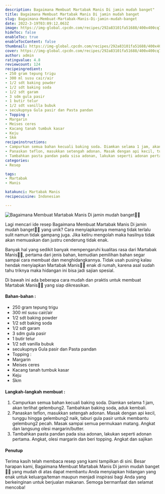 ```yaml
---
description: Bagaimana Membuat Martabak Manis Di jamin mudah banget"
title: Bagaimana Membuat Martabak Manis Di jamin mudah banget
slug: Bagaimana-Membuat-Martabak-Manis-Di-jamin-mudah-banget
date: 2022-3-19T03:09:12.063Z
image: https://img-global.cpcdn.com/recipes/292a83101fa51688/400x400cq70/photo.jpg
hideToc: false
enableToc: true
enableTocContent: false
thumbnail: https://img-global.cpcdn.com/recipes/292a83101fa51688/400x400cq70/photo.jpg
cover: https://img-global.cpcdn.com/recipes/292a83101fa51688/400x400cq70/photo.jpg
author: admin
ratingvalue: 4.8
reviewcount: 124
recipeingredient:
- 250 gram tepung trigu
- 300 ml susu cair/air
- 1/2 sdt baking powder
- 1/2 sdt baking soda
- 1/2 sdt garam
- 3 sdm gula pasir
- 1 butir telur
- 1/2 sdt vanilla bubuk
- secukupnya Gula pasir dan Pasta pandan
- Topping :
- Margarin
- Meises ceres
- Kacang tanah tumbuk kasar
- Keju
- Skm
recipeinstructions:
- Campurkan semua bahan kecuali baking soda. Diamkan selama 1 jam, akan terlihat gelembung2. Tambahkan baking soda, aduk kembali.
- Panaskan teflon, masukkan setengah adonan. Masak dengan api kecil, tunggu hingga gelembung2 naik, taburi gula pasir untuk membantu gelembung2 pecah. Masak sampai semua permukaan matang. Angkat dan langsung olesi margarin/butter.
- Tambahkan pasta pandan pada sisa adonan, lakukan seperti adonan pertama. Angkat, olesi margarin dan beri topping. Angkat dan sajikan
categories:
- Resep

tags:
- Martabak
- Manis

katakunci: Martabak Manis
recipecuisine: Indonesian

---
```


![Bagaimana Membuat Martabak Manis Di jamin mudah banget👩‍🍳](https://img-global.cpcdn.com/recipes/292a83101fa51688/400x400cq70/photo.jpg)

Lagi mencari ide resep Bagaimana Membuat Martabak Manis Di jamin mudah banget👩‍🍳 yang unik? Cara menyiapkannya memang tidak terlalu sulit namun tidak gampang juga. Jika keliru mengolah maka hasilnya tidak akan memuaskan dan justru cenderung tidak enak.

Banyak hal yang sedikit banyak mempengaruhi kualitas rasa dari Martabak Manis👩‍🍳, pertama dari jenis bahan, kemudian pemilihan bahan segar sampai cara membuat dan menghidangkannya. Tidak usah pusing kalau hendak menyiapkan Martabak Manis👩‍🍳 enak di rumah, karena asal sudah tahu triknya maka hidangan ini bisa jadi sajian spesial.

Di bawah ini ada beberapa cara mudah dan praktis untuk membuat Martabak Manis👩‍🍳 yang siap dikreasikan.

<!--inarticleads1-->

#### Bahan-bahan :

- 250 gram tepung trigu
- 300 ml susu cair/air
- 1/2 sdt baking powder
- 1/2 sdt baking soda
- 1/2 sdt garam
- 3 sdm gula pasir
- 1 butir telur
- 1/2 sdt vanilla bubuk
- secukupnya Gula pasir dan Pasta pandan
- Topping :
- Margarin
- Meises ceres
- Kacang tanah tumbuk kasar
- Keju
- Skm

<!--inarticleads2-->

#### Langkah-langkah membuat :

1. Campurkan semua bahan kecuali baking soda. Diamkan selama 1 jam, akan terlihat gelembung2. Tambahkan baking soda, aduk kembali.
1. Panaskan teflon, masukkan setengah adonan. Masak dengan api kecil, tunggu hingga gelembung2 naik, taburi gula pasir untuk membantu gelembung2 pecah. Masak sampai semua permukaan matang. Angkat dan langsung olesi margarin/butter.
1. Tambahkan pasta pandan pada sisa adonan, lakukan seperti adonan pertama. Angkat, olesi margarin dan beri topping. Angkat dan sajikan

#### Penutup

Terima kasih telah membaca resep yang kami tampilkan di sini. Besar harapan kami, Bagaimana Membuat Martabak Manis Di jamin mudah banget👩‍🍳 yang mudah di atas dapat membantu Anda menyiapkan hidangan yang enak untuk keluarga/teman maupun menjadi inspirasi bagi Anda yang berkeinginan untuk berjualan makanan. Semoga bermanfaat dan selamat mencoba!